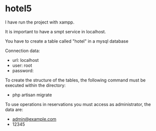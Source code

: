 # hotel5
 
I have run the project with xampp.

It is important to have a smpt service in localhost.

You have to create a table called "hotel" in a mysql database

Connection data:
- url: localhost
- user: root
- password:

To create the structure of the tables, the following command must be executed within the directory:
- php artisan migrate

To use operations in reservations you must access as administrator, the data are:
- admin@example.com
- 12345
